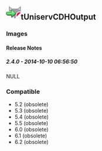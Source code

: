 ## <img src='./logo.jpg' width='40' height='40'>tUniservCDHOutput

### Images




#### Release Notes

##### 2.4.0 - 2014-10-10 06:56:50
NULL
### Compatible
 -  5.2 (obsolete)
 -   5.3 (obsolete)
 -   5.4 (obsolete)
 -   5.5 (obsolete)
 -   6.0 (obsolete)
 -   6.1 (obsolete)
 -   6.2 (obsolete)